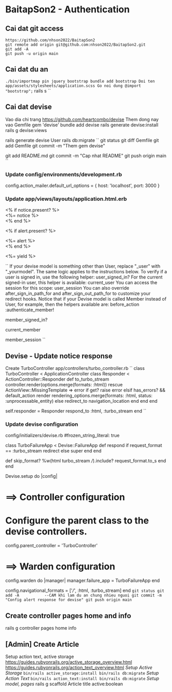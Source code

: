 # BaitapSon2 - Authentication

## Cai dat git access
```
https://github.com/nhson2022/BaitapSon2
git remote add origin git@github.com:nhson2022/BaitapSon2.git
git add -A
git push -u origin main
```

## Cai dat du an
``
./bin/importmap pin jquery bootstrap
bundle add bootstrap
Doi ten app/assets/stylesheets/application.scss
Go noi dung @import "bootstrap";
``
rails s
``

## Cai dat devise
Vao dia chi trang https://github.com/heartcombo/devise
Them dong nay vao Gemfile      gem 'devise'
bundle add devise
rails generate devise:install
rails g devise:views

rails generate devise User
rails db:migrate
``
git status
git diff Gemfile
git add Gemfile
git commit -m "Them gem devise"

git add README.md
git commit -m "Cap nhat README"
git push origin main
``

### Update config/environments/development.rb
config.action_mailer.default_url_options = { host: 'localhost', port: 3000 }

### Update app/views/layouts/application.html.erb
<div class="container">
  <% if notice.present? %>
    <div class="alert alert-primary mt-4" role="alert">
      <%= notice %>
    </div>
  <% end %>

  <% if alert.present? %>
    <div class="alert alert-danger mt-4" role="alert">
      <%= alert %>
    </div>
  <% end %>

  <%= yield %>
</div>
``
If your devise model is something other than User, replace "_user" with "_yourmodel". The same logic applies to the instructions below.
To verify if a user is signed in, use the following helper:
  user_signed_in?
For the current signed-in user, this helper is available:
  current_user
You can access the session for this scope:
  user_session
You can also override after_sign_in_path_for and after_sign_out_path_for to customize your redirect hooks.
Notice that if your Devise model is called Member instead of User, for example, then the helpers available are:
  before_action :authenticate_member!

  member_signed_in?

  current_member

  member_session
``
## Devise - Update notice response
Create TurboController
app/controllers/turbo_controller.rb
``
class TurboController < ApplicationController
  class Responder < ActionController::Responder
    def to_turbo_stream
      controller.render(options.merge(formats: :html))
    rescue ActionView::MissingTemplate => error
      if get?
        raise error
      elsif has_errors? && default_action
        render rendering_options.merge(formats: :html, status: :unprocessable_entity)
      else
        redirect_to navigation_location
      end
    end
  end

  self.responder = Responder
  respond_to :html, :turbo_stream
end
``

### Update devise configuration
config/initializers/devise.rb
#frozen_string_literal: true

class TurboFailureApp < Devise::FailureApp
  def respond
    if request_format == :turbo_stream
      redirect
    else
      super
    end
  end

  def skip_format?
    %w(html turbo_stream */*).include? request_format.to_s
  end
end

Devise.setup do |config|

  # ==> Controller configuration
  # Configure the parent class to the devise controllers.
  config.parent_controller = 'TurboController'

  # ==> Warden configuration
  config.warden do |manager|
    manager.failure_app = TurboFailureApp
  end

  config.navigational_formats = ['*/*', :html, :turbo_stream]
end
``
git status
git add -A           --CAM khi lam du an chung nhieu nguoi
git commit -m "Config alert response for devise"
git push origin main
``

## Create controller pages home and info
rails g controller pages home info

## [Admin] Create Article
Setup action text, active storage 
https://guides.rubyonrails.org/active_storage_overview.html 
https://guides.rubyonrails.org/action_text_overview.html
    *Setup Active Storage*
    ``
    bin/rails active_storage:install
    bin/rails db:migrate
    ``
    *Setup Action Text*
    ``
    bin/rails action_text:install
    bin/rails db:migrate
    ``
    *Setup model, pages*
    rails g scaffold Article title active:boolean
    